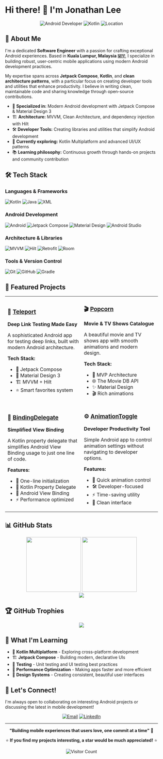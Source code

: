 # Hi there! 👋 I'm Jonathan Lee

<div align="center">
  
![Android Developer](https://img.shields.io/badge/Android-Developer-3DDC84?style=for-the-badge&logo=android&logoColor=white)
![Kotlin](https://img.shields.io/badge/Kotlin-Enthusiast-7F52FF?style=for-the-badge&logo=kotlin&logoColor=white)
![Location](https://img.shields.io/badge/📍-Kuala%20Lumpur,%20Malaysia-FF6B6B?style=for-the-badge)

</div>

## 🚀 About Me

I'm a dedicated **Software Engineer** with a passion for crafting exceptional Android experiences. Based in **Kuala Lumpur, Malaysia 🇲🇾**, I specialize in building robust, user-centric mobile applications using modern Android development practices.

My expertise spans across **Jetpack Compose**, **Kotlin**, and **clean architecture patterns**, with a particular focus on creating developer tools and utilities that enhance productivity. I believe in writing clean, maintainable code and sharing knowledge through open-source contributions.

- 🔧 **Specialized in:** Modern Android development with Jetpack Compose & Material Design 3
- 🏗️ **Architecture:** MVVM, Clean Architecture, and dependency injection with Hilt
- 🛠️ **Developer Tools:** Creating libraries and utilities that simplify Android development
- 🌱 **Currently exploring:** Kotlin Multiplatform and advanced UI/UX patterns
- 📚 **Learning philosophy:** Continuous growth through hands-on projects and community contribution

## 🛠️ Tech Stack

### Languages & Frameworks
![Kotlin](https://img.shields.io/badge/Kotlin-7F52FF?style=flat&logo=kotlin&logoColor=white)
![Java](https://img.shields.io/badge/Java-ED8B00?style=flat&logo=openjdk&logoColor=white)
![XML](https://img.shields.io/badge/XML-FF6600?style=flat&logo=xml&logoColor=white)

### Android Development
![Android](https://img.shields.io/badge/Android-3DDC84?style=flat&logo=android&logoColor=white)
![Jetpack Compose](https://img.shields.io/badge/Jetpack%20Compose-4285F4?style=flat&logo=jetpackcompose&logoColor=white)
![Material Design](https://img.shields.io/badge/Material%20Design-757575?style=flat&logo=materialdesign&logoColor=white)
![Android Studio](https://img.shields.io/badge/Android%20Studio-3DDC84?style=flat&logo=androidstudio&logoColor=white)

### Architecture & Libraries
![MVVM](https://img.shields.io/badge/MVVM-Architecture-blue?style=flat)
![Hilt](https://img.shields.io/badge/Hilt-Dependency%20Injection-orange?style=flat)
![Retrofit](https://img.shields.io/badge/Retrofit-Networking-green?style=flat)
![Room](https://img.shields.io/badge/Room-Database-purple?style=flat)

### Tools & Version Control
![Git](https://img.shields.io/badge/Git-F05032?style=flat&logo=git&logoColor=white)
![GitHub](https://img.shields.io/badge/GitHub-181717?style=flat&logo=github&logoColor=white)
![Gradle](https://img.shields.io/badge/Gradle-02303A?style=flat&logo=gradle&logoColor=white)

## 📱 Featured Projects

<table>
<tr>
<td width="50%">

### 🚀 [Teleport](https://github.com/jonathanlee06/Teleport)
**Deep Link Testing Made Easy**

A sophisticated Android app for testing deep links, built with modern Android architecture.

**Tech Stack:**
- 🎨 Jetpack Compose
- 🎯 Material Design 3
- 🏗️ MVVM + Hilt
- ⭐ Smart favorites system

</td>
<td width="50%">

### 🎬 [Popcorn](https://github.com/jonathanlee06/Popcorn)
**Movie & TV Shows Catalogue**

A beautiful movie and TV shows app with smooth animations and modern design.

**Tech Stack:**
- 🎯 MVP Architecture
- 🌐 The Movie DB API
- ✨ Material Design
- 🎬 Rich animations

</td>
</tr>
<tr>
<td width="50%">

### 🔗 [BindingDelegate](https://github.com/jonathanlee06/BindingDelegate)
**Simplified View Binding**

A Kotlin property delegate that simplifies Android View Binding usage to just one line of code.

**Features:**
- 🚀 One-line initialization
- 🔧 Kotlin Property Delegate
- 📱 Android View Binding
- ⚡ Performance optimized

</td>
<td width="50%">

### ⚙️ [AnimationToggle](https://github.com/jonathanlee06/AnimationToggle)
**Developer Productivity Tool**

Simple Android app to control animation settings without navigating to developer options.

**Features:**
- 🎯 Quick animation control
- 🛠️ Developer-focused
- ⚡ Time-saving utility
- 🎨 Clean interface

</td>
</tr>
</table>

## 📊 GitHub Stats

<div align="center">
  
<picture>
  <source 
    srcset="https://github-readme-stats.vercel.app/api?username=jonathanlee06&show_icons=true&theme=dark&include_all_commits=true&count_private=true"
    media="(prefers-color-scheme: dark)"
  />
  <source
    srcset="https://github-readme-stats.vercel.app/api?username=jonathanlee06&show_icons=true&theme=default&include_all_commits=true&count_private=true"
    media="(prefers-color-scheme: light), (prefers-color-scheme: no-preference)"
  />
  <img height="180em" src="https://github-readme-stats.vercel.app/api?username=jonathanlee06&show_icons=true&theme=default&include_all_commits=true&count_private=true" />
</picture>

<picture>
  <source 
    srcset="https://github-readme-stats.vercel.app/api/top-langs/?username=jonathanlee06&layout=compact&langs_count=7&theme=dark"
    media="(prefers-color-scheme: dark)"
  />
  <source
    srcset="https://github-readme-stats.vercel.app/api/top-langs/?username=jonathanlee06&layout=compact&langs_count=7&theme=default"
    media="(prefers-color-scheme: light), (prefers-color-scheme: no-preference)"
  />
  <img height="180em" src="https://github-readme-stats.vercel.app/api/top-langs/?username=jonathanlee06&layout=compact&langs_count=7&theme=default" />
</picture>

</div>

<div align="center">

<picture>
  <source 
    srcset="https://streak-stats.demolab.com/?user=jonathanlee06&theme=dark"
    media="(prefers-color-scheme: dark)"
  />
  <source
    srcset="https://streak-stats.demolab.com/?user=jonathanlee06&theme=default"
    media="(prefers-color-scheme: light), (prefers-color-scheme: no-preference)"
  />
  <img src="https://streak-stats.demolab.com/?user=jonathanlee06&theme=default" />
</picture>

</div>

## 🏆 GitHub Trophies
<div align="center">

<picture>
  <source 
    srcset="https://github-profile-trophy.vercel.app/?username=jonathanlee06&theme=onestar&column=7"
    media="(prefers-color-scheme: dark)"
  />
  <source
    srcset="https://github-profile-trophy.vercel.app/?username=jonathanlee06&theme=flat&column=7"
    media="(prefers-color-scheme: light), (prefers-color-scheme: no-preference)"
  />
  <img src="https://github-profile-trophy.vercel.app/?username=jonathanlee06&theme=flat&column=7" />
</picture>

</div>

## 🌟 What I'm Learning

- 🔮 **Kotlin Multiplatform** - Exploring cross-platform development
- 🏗️ **Jetpack Compose** - Building modern, declarative UIs
- 🧪 **Testing** - Unit testing and UI testing best practices
- 🚀 **Performance Optimization** - Making apps faster and more efficient
- 🎨 **Design Systems** - Creating consistent, beautiful user interfaces

## 🤝 Let's Connect!

I'm always open to collaborating on interesting Android projects or discussing the latest in mobile development!

<div align="center">

[![Email](https://img.shields.io/badge/Email-D14836?style=for-the-badge&logo=gmail&logoColor=white)](mailto:devbyjonathan@gmail.com)
[![LinkedIn](https://img.shields.io/badge/LinkedIn-0077B5?style=for-the-badge&logo=linkedin&logoColor=white)](https://linkedin.com/in/jonathanlee09)

</div>

---

<div align="center">

**"Building mobile experiences that users love, one commit at a time"** 💚

⭐ **If you find my projects interesting, a star would be much appreciated!** ⭐

![Visitor Count](https://profile-counter.glitch.me/jonathanlee06/count.svg)

</div>